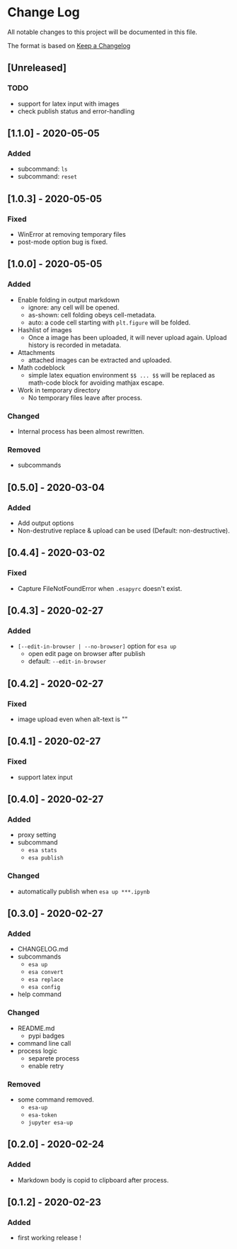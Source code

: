 # Change Log
All notable changes to this project will be documented in this file.

The format is based on [Keep a Changelog](http://keepachangelog.com/)

## [Unreleased]
### TODO
- support for latex input with images
- check publish status and error-handling

## [1.1.0] - 2020-05-05
### Added
- subcommand: `ls`
- subcommand: `reset`

## [1.0.3] - 2020-05-05
### Fixed
- WinError at removing temporary files
- post-mode option bug is fixed.

## [1.0.0] - 2020-05-05
### Added
- Enable folding in output markdown
  - ignore: any cell will be opened.
  - as-shown: cell folding obeys cell-metadata.
  - auto: a code cell starting with `plt.figure` will be folded.
- Hashlist of images
  - Once a image has been uploaded, it will never upload again. Upload history is recorded in metadata.
- Attachments
  - attached images can be extracted and uploaded.
- Math codeblock
  - simple latex equation environment `$$ ... $$` will be replaced as math-code block for avoiding mathjax escape.
- Work in temporary directory
  - No temporary files leave after process.

### Changed
- Internal process has been almost rewritten.

### Removed
- subcommands

## [0.5.0] - 2020-03-04
### Added
- Add output options
- Non-destrutive replace & upload can be used (Default: non-destructive).

## [0.4.4] - 2020-03-02
### Fixed
- Capture FileNotFoundError when `.esapyrc` doesn't exist.

## [0.4.3] - 2020-02-27
### Added
- `[--edit-in-browser | --no-browser]` option for `esa up`
  - open edit page on browser after publish
  - default: `--edit-in-browser`

## [0.4.2] - 2020-02-27
### Fixed
- image upload even when alt-text is ""

## [0.4.1] - 2020-02-27
### Fixed
- support latex input

## [0.4.0] - 2020-02-27
### Added
- proxy setting
- subcommand
  - `esa stats`
  - `esa publish`

### Changed
- automatically publish when `esa up ***.ipynb`



## [0.3.0] - 2020-02-27
### Added
- CHANGELOG.md
- subcommands
  - `esa up`
  - `esa convert`
  - `esa replace`
  - `esa config`
- help command

### Changed
- README.md
  - pypi badges
- command line call
- process logic
  - separete process
  - enable retry


### Removed
- some command removed.
  - `esa-up`
  - `esa-token`
  - `jupyter esa-up`



## [0.2.0] - 2020-02-24
### Added
- Markdown body is copid to clipboard after process.



## [0.1.2] - 2020-02-23
### Added
- first working release !
